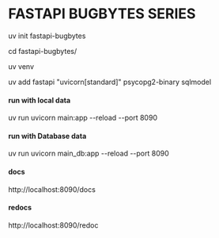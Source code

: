 # FASTAPI BUGBYTES SERIES


uv init fastapi-bugbytes

cd fastapi-bugbytes/

uv venv

uv add fastapi "uvicorn[standard]" psycopg2-binary sqlmodel

#### run with local data
uv run uvicorn main:app --reload --port 8090

#### run with Database data
uv run uvicorn main_db:app --reload --port 8090


#### docs
http://localhost:8090/docs

#### redocs
http://localhost:8090/redoc
